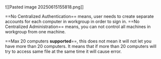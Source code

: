 ![[Pasted image 20250615155818.png]]

==No Centralized Authentication== means, user needs to create separate accounts for each computer in workgroup in order to sign in. 
==No Centralized Administration== means, you can not control all machines in workgroup from one machine.

==Max 20 computers **supported**==, this does not mean it will not let you have more than 20 computers. It means that if more than 20 computers will try to access same file at the same time it will cause error.
